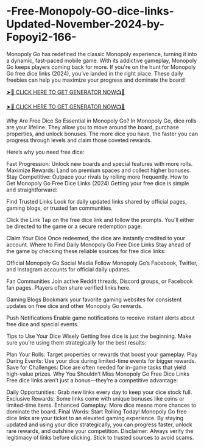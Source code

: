 # -Free-Monopoly-GO-dice-links-Updated-November-2024-by-Fopoyi2-166-
Monopoly Go has redefined the classic Monopoly experience, turning it into a dynamic, fast-paced mobile game. With its addictive gameplay, Monopoly Go keeps players coming back for more. If you're on the hunt for Monopoly Go free dice links (2024), you've landed in the right place. These daily freebies can help you maximize your progress and dominate the board!

[➤🔴 CLICK HERE TO GET GENERATOR NOW📺📱](https://www.footlogix.com/Footlogix/media/Before-and-After/allgiftrafisarkar.html)

[➤🔴 CLICK HERE TO GET GENERATOR NOW📺📱](https://www.footlogix.com/Footlogix/media/Before-and-After/allgiftrafisarkar.html)


Why Are Free Dice So Essential in Monopoly Go?
In Monopoly Go, dice rolls are your lifeline. They allow you to move around the board, purchase properties, and unlock bonuses. The more dice you have, the faster you can progress through levels and claim those coveted rewards.

Here’s why you need free dice:

Fast Progression: Unlock new boards and special features with more rolls.
Maximize Rewards: Land on premium spaces and collect higher bonuses.
Stay Competitive: Outpace your rivals by rolling more frequently.
How to Get Monopoly Go Free Dice Links (2024)
Getting your free dice is simple and straightforward:

Find Trusted Links
Look for daily updated links shared by official pages, gaming blogs, or trusted fan communities.

Click the Link
Tap on the free dice link and follow the prompts. You'll either be directed to the game or a secure redemption page.

Claim Your Dice
Once redeemed, the dice are instantly credited to your account.
Where to Find Daily Monopoly Go Free Dice Links
Stay ahead of the game by checking these reliable sources for free dice links:

Official Monopoly Go Social Media
Follow Monopoly Go’s Facebook, Twitter, and Instagram accounts for official daily updates.

Fan Communities
Join active Reddit threads, Discord groups, or Facebook fan pages. Players often share verified links here.

Gaming Blogs
Bookmark your favorite gaming websites for consistent updates on free dice and other Monopoly Go rewards.

Push Notifications
Enable game notifications to receive instant alerts about free dice and special events.

Tips to Use Your Dice Wisely
Getting free dice is just the beginning. Make sure you’re using them strategically for the best results:

Plan Your Rolls: Target properties or rewards that boost your gameplay.
Play During Events: Use your dice during limited-time events for bigger rewards.
Save for Challenges: Dice are often needed for in-game tasks that yield high-value prizes.
Why You Shouldn’t Miss Monopoly Go Free Dice Links
Free dice links aren’t just a bonus—they’re a competitive advantage:

Daily Opportunities: Grab new links every day to keep your dice stock full.
Exclusive Rewards: Some links come with unique bonuses like coins or limited-time items.
Enhanced Gameplay: More dice means more chances to dominate the board.
Final Words: Start Rolling Today!
Monopoly Go free dice links are your ticket to an elevated gaming experience. By staying updated and using your dice strategically, you can progress faster, unlock rare rewards, and outshine your competition.
Disclaimer: Always verify the legitimacy of links before clicking. Stick to trusted sources to avoid scams.
​
